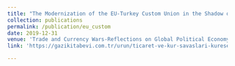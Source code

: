 ```yaml
---
title: "The Modernization of the EU-Turkey Custom Union in the Shadow of Trade Wars: Reasons, Content, and Methods (Turkish)"
collection: publications
permalink: /publication/eu_custom
date: 2019-12-31
venue: 'Trade and Currency Wars-Reflections on Global Political Economy (ed. Murat Cetinkaya & Gonul Muradoglu)'
link: 'https://gazikitabevi.com.tr/urun/ticaret-ve-kur-savaslari-kuresel-ekonomik-politige-yansimalari-prof-dr-murat-cetinkaya-dr-gonul-muratoglu'

---
```

